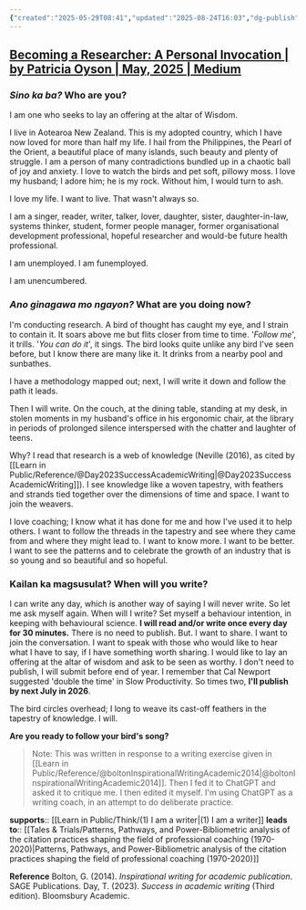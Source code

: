```yaml
---
{"created":"2025-05-29T08:41","updated":"2025-08-24T16:03","dg-publish":true,"noteIcon":"log","aliases":["Who I am - an activity in Inspirational Writing for Academic Publication"],"dg-path":"Create/Becoming a researcher.md","permalink":"/create/becoming-a-researcher/","dgPassFrontmatter":true}
---
```


[Becoming a Researcher: A Personal Invocation | by Patricia Oyson | May, 2025 | Medium](https://medium.com/@patricia.oyson/becoming-a-researcher-a-personal-invocation-a24d6639e022)
---

### _Sino ka ba?_ Who are you? 
I am one who seeks to lay an offering at the altar of Wisdom. 

I live in Aotearoa New Zealand. This is my adopted country, which I have now loved for more than half my life. I hail from the Philippines, the Pearl of the Orient, a beautiful place of many islands, such beauty and plenty of struggle. I am a person of many contradictions bundled up in a chaotic ball of joy and anxiety. I love to watch the birds and pet soft, pillowy moss. I love my husband; I adore him; he is my rock. Without him, I would turn to ash. 

I love my life. I want to live. That wasn't always so. 

I am a singer, 
reader, 
writer, 
talker, 
lover, 
daughter, 
sister, 
daughter-in-law, 
systems thinker, 
student, 
former people manager, 
former organisational development professional, 
hopeful researcher 
and would-be future health professional. 

I am unemployed. 
I am funemployed. 

I am unencumbered. 

### _Ano ginagawa mo ngayon?_ What are you doing now? 
I'm conducting research. A bird of thought has caught my eye, and I strain to contain it. It soars above me but flits closer from time to time. '_Follow me_', it trills. '_You can do it_', it sings. The bird looks quite unlike any bird I've seen before, but I know there are many like it. It drinks from a nearby pool and sunbathes. 

I have a methodology mapped out; next, I will write it down and follow the path it leads.

Then I will write. On the couch, at the dining table, standing at my desk, in stolen moments in my husband's office in his ergonomic chair, at the library in periods of prolonged silence interspersed with the chatter and laughter of teens. 

Why? I read that research is a web of knowledge (Neville (2016), as cited by [[Learn in Public/Reference/@Day2023SuccessAcademicWriting\|@Day2023SuccessAcademicWriting]]). I see knowledge like a woven tapestry, with feathers and strands tied together over the dimensions of time and space. I want to join the weavers. 

I love coaching; I know what it has done for me and how I've used it to help others. I want to follow the threads in the tapestry and see where they came from and where they might lead to. I want to know more. I want to be better. I want to see the patterns and to celebrate the growth of an industry that is so young and so beautiful and so hopeful. 

### Kailan ka magsusulat? When will you write?
I can write any day, which is another way of saying I will never write. So let me ask myself again. When will I write? Set myself a behaviour intention, in keeping with behavioural science. **I will read and/or write once every day for 30 minutes.** There is no need to publish. But. I want to share. I want to join the conversation. I want to speak with those who would like to hear what I have to say, if I have something worth sharing. I would like to lay an offering at the altar of wisdom and ask to be seen as worthy. I don't need to publish, I will submit before end of year. I remember that Cal Newport suggested 'double the time' in Slow Productivity. So times two, **I'll publish by next July in 2026**.

The bird circles overhead; I long to weave its cast-off feathers in the tapestry of knowledge. I will. 

**Are you ready to follow your bird's song?** 

> Note: This was written in response to a writing exercise given in [[Learn in Public/Reference/@boltonInspirationalWritingAcademic2014\|@boltonInspirationalWritingAcademic2014]]. Then I fed it to ChatGPT and asked it to critique me. I then edited it myself. I'm using ChatGPT as a writing coach, in an attempt to do deliberate practice. 

**supports**:: [[Learn in Public/Think/(1) I am a writer\|(1) I am a writer]]
**leads to**:: [[Tales & Trials/Patterns, Pathways, and Power-Bibliometric analysis of the citation practices shaping the field of professional coaching (1970-2020)\|Patterns, Pathways, and Power-Bibliometric analysis of the citation practices shaping the field of professional coaching (1970-2020)]]

**Reference** 
Bolton, G. (2014). _Inspirational writing for academic publication_. SAGE Publications.
Day, T. (2023). _Success in academic writing_ (Third edition). Bloomsbury Academic.